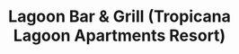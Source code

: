 ---
layout: info
type: Standard
title: Lagoon Bar & Grill (Tropicana Lagoon Apartments Resort)
section: fine dining / resort dining
logo: placeholder
ratings: $$
phone: "7722202"
email:
address:
description: Wednesday Night from 6pm is Melanesian Feast Night where there is Fire show and local food tasting.
---